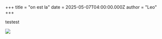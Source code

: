 +++
title = "on est la"
date = 2025-05-07T04:00:00.000Z
author = "Leo"
+++

testest

![](/images/favicon.png)
